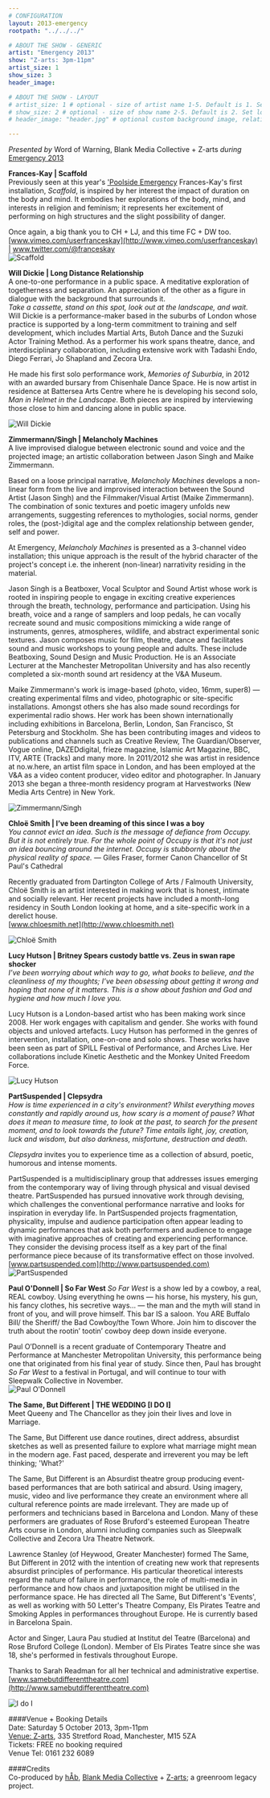 ```yaml
---
# CONFIGURATION
layout: 2013-emergency
rootpath: "../../../"

# ABOUT THE SHOW - GENERIC
artist: "Emergency 2013"
show: "Z-arts: 3pm-11pm"
artist_size: 1
show_size: 3
header_image:

# ABOUT THE SHOW - LAYOUT
# artist_size: 1 # optional - size of artist name 1-5. Default is 1. Set longer names to lower values
# show_size: 2 # optional - size of show name 2-5. Default is 2. Set longer names to lower values
# header_image: "header.jpg" # optional custom background image, relative to current page

---
```

*Presented by* Word of Warning, Blank Media Collective + Z-arts *during* [Emergency 2013](/current/2013-emergency/index.html)    
        
**Frances-Kay | Scaffold**    
Previously seen at this year's ['Poolside Emergency](/archive/2013-poolside/durationala) Frances-Kay's first installation, *Scaffold*, is inspired by her interest the impact of duration on the body and mind. It embodies her explorations of the body,
mind, and interests in religion and feminism; it represents her excitement of performing on high structures and the slight possibility of danger.    

Once again, a big thank you to CH + LJ, and this time FC + DW too.    
[www.vimeo.com/userfranceskay](http://www.vimeo.com/userfranceskay) |
www.twitter.com/@franceskay    
![Scaffold](frances_kay.jpg)    

**Will Dickie | Long Distance Relationship**    
A one-to-one performance in a public space. A meditative exploration
of togetherness and separation. An appreciation of the other as a
figure in dialogue with the background that surrounds it.    
*Take a cassette, stand on this spot, look out at the landscape, and wait.*    
Will Dickie is a performance-maker based in the suburbs of London
whose practice is supported by a long-term commitment to training and
self development, which includes Martial Arts, Butoh Dance and the
Suzuki Actor Training Method. As a performer his work spans theatre,
dance, and interdisciplinary collaboration, including extensive work
with Tadashi Endo, Diego Ferrari, Jo Shapland and Zecora Ura.    

He made his first solo performance work, *Memories of Suburbia*, in
2012 with an awarded bursary from Chisenhale Dance Space. He is now
artist in residence at Battersea Arts Centre where he is developing
his second solo, *Man in Helmet in the Landscape*. Both pieces are
inspired by interviewing those close to him and dancing alone in
public space.    

![Will Dickie](will_dickie.jpg)    

**Zimmermann/Singh | Melancholy Machines**    
A live improvised dialogue between electronic sound and voice and the
projected image; an artistic collaboration between Jason Singh and
Maike Zimmermann.    

Based on a loose principal narrative, *Melancholy Machines* develops a
non-linear form from the live and improvised interaction between the
Sound Artist (Jason Singh) and the Filmmaker/Visual Artist (Maike
Zimmermann). The combination of sonic textures and poetic imagery
unfolds new arrangements, suggesting references to mythologies, social
norms, gender roles, the (post-)digital age and the complex
relationship between gender, self and power.    

At Emergency, *Melancholy Machines* is presented as a 3-channel video
installation; this unique approach is the result of the hybrid
character of the project's concept i.e. the inherent (non-linear)
narrativity residing in the material.    
 
Jason Singh is a Beatboxer, Vocal Sculptor and Sound Artist whose work
is rooted in inspiring people to engage in exciting creative
experiences through the breath, technology, performance and
participation. Using his breath, voice and a range of samplers and
loop pedals, he can vocally recreate sound and music compositions
mimicking a wide range of instruments, genres, atmospheres, wildlife,
and abstract experimental sonic textures. Jason composes music for
film, theatre, dance and facilitates sound and music workshops to
young people and adults. These include Beatboxing, Sound Design and
Music Production. He is an Associate Lecturer at the Manchester
Metropolitan University and has also recently completed a six-month
sound art residency at the V&A Museum.    

Maike Zimmermann's work is image-based (photo, video, 16mm, super8) —
creating experimental films and video, photographic or site-specific
installations. Amongst others she has also made sound recordings for
experimental radio shows. Her work has been shown internationally
including exhibitions in Barcelona, Berlin, London, San Francisco, St
Petersburg and Stockholm. She has been contributing images and videos
to publications and channels such as Creative Review, The
Guardian/Observer, Vogue online, DAZEDdigital, frieze magazine,
Islamic Art Magazine, BBC, ITV, ARTE (Tracks) and many more. In
2011/2012 she was artist in residence at no.w.here, an artist film
space in London, and has been employed at the V&A as a video content
producer, video editor and photographer. In January 2013 she began a
three-month residency program at Harvestworks (New Media Arts Centre)
in New York.    

![Zimmermann/Singh](zimmerman_singh.jpg)    

**Chloë Smith | I’ve been dreaming of this since I was a boy**   
*You cannot evict an idea. Such is the message of defiance from Occupy. But it is not entirely true. For the whole point of Occupy is that it's not just an idea bouncing around the internet. Occupy is stubbornly about the physical reality of space.* — Giles Fraser, former Canon Chancellor of St Paul's Cathedral     

Recently graduated from Dartington College of Arts / Falmouth University, Chloë Smith is an artist interested in making work that is honest, intimate and socially relevant. Her recent projects have included a month-long residency in South London looking at home, and a site-specific work in a derelict house.    
[www.chloesmith.net](http://www.chloesmith.net)    

![Chloë Smith](chloe_smith.jpg)    
   
**Lucy Hutson | Britney Spears custody battle vs. Zeus in swan rape shocker**    
*I’ve been worrying about which way to go, what books to believe, and the cleanliness of my thoughts; I’ve been obsessing about getting it wrong and hoping that none of it matters. This is a show about fashion and God and hygiene and how much I love you.*    
  
Lucy Hutson is a London-based artist who has been making work since 2008. Her work engages with capitalism and gender. She works with found objects and unloved artefacts. Lucy Hutson has performed in the genres of intervention, installation, one-on-one and solo shows. These works have been seen as part of SPILL Festival of Performance, and Arches Live. Her collaborations include Kinetic Aesthetic and the
Monkey United Freedom Force.    

![Lucy Hutson](lucy_hutson.jpg)    

**PartSuspended | Clepsydra**    
*How is time experienced in a city's environment? Whilst everything moves constantly and rapidly around us, how scary is a moment of pause? What does it mean to measure time, to look at the past, to
search for the present moment, and to look towards the future? Time entails light, joy, creation, luck and wisdom, but also darkness, misfortune, destruction and death.*    

*Clepsydra* invites you to experience time as a collection of absurd, poetic, humorous and intense moments.    

PartSuspended is a multidisciplinary group that addresses issues emerging from the contemporary way of living through physical and visual devised theatre. PartSuspended has pursued innovative work through devising, which challenges the conventional performance narrative and looks for inspiration in everyday life. In PartSuspended
projects fragmentation, physicality, impulse and audience participation often appear leading to dynamic performances that ask both performers and audience to engage with imaginative approaches of creating and experiencing performance. They consider the devising process itself as a key part of the final performance piece because of its transformative effect on those involved.    
[www.partsuspended.com](http://www.partsuspended.com)    
![PartSuspended](partsuspended.jpg)    

**Paul O'Donnell | So Far West**
*So Far West* is a show led by a cowboy, a real, REAL cowboy. Using everything he owns — his horse, his mystery, his gun, his fancy clothes, his secretive ways… — the man and the myth will stand in front of you, and will prove himself. This bar IS a saloon. You ARE Buffalo Bill/ the Sheriff/ the Bad Cowboy/the Town Whore. Join him to discover the truth about the rootin’ tootin’ cowboy deep down inside everyone.    

Paul O’Donnell is a recent graduate of Contemporary Theatre and Performance at Manchester Metropolitan University, this performance being one that originated from his final year of study. Since then, Paul has brought *So Far West* to a festival in Portugal, and will continue to tour with Sleepwalk Collective in November.    
![Paul O'Donnell](paul_odonnell.jpg)    

**The Same, But Different | THE WEDDING [I DO I]**    
Meet Queeny and The Chancellor as they join their lives and love in Marriage.    

The Same, But Different use dance routines, direct address, absurdist sketches as well as presented failure to explore what marriage might mean in the modern age. Fast paced, desperate and irreverent you may be left thinking; 'What?'   

The Same, But Different is an Absurdist theatre group producing event-based performances that are both satirical and absurd. Using imagery, music, video and live performance they create an environment where all cultural reference points are made irrelevant. They are made up of performers and technicians based in Barcelona and London. Many of these performers are graduates of Rose Bruford's esteemed European
Theatre Arts course in London, alumni including companies such as Sleepwalk Collective and Zecora Ura Theatre Network.    

Lawrence Stanley (of Heywood, Greater Manchester) formed The Same, But Different in 2012 with the intention of creating new work that represents absurdist principles of performance. His particular theoretical interests regard the nature of failure in performance, the role of multi-media in performance and how chaos and juxtaposition
might be utilised in the performance space. He has directed all The Same, But Different's 'Events', as well as working with 50 Letter's Theatre Company, Els Pirates Teatre and Smoking Apples in performances throughout Europe. He is currently based in Barcelona Spain.   

Actor and Singer, Laura Pau studied at Institut del Teatre (Barcelona) and Rose Bruford College (London). Member of Els Pirates Teatre since she was 18, she's performed in festivals throughout Europe.    

Thanks to Sarah Readman for all her technical and administrative expertise.    
[www.samebutdifferenttheatre.com](http://www.samebutdifferenttheatre.com)    

![I do I](same_but.jpg)    


       
####Venue + Booking Details          
Date: Saturday 5 October 2013, 3pm-11pm               
[Venue: Z-arts](http://www.z-arts.org/about-us/getting-here/), 335 Stretford Road, Manchester, M15 5ZA           
Tickets: FREE no booking required               
Venue Tel: 0161 232 6089         
          
####Credits           
Co-produced by [hÅb](/hab/index.html), [Blank Media Collective](http://www.blankmediacollective.org) + [Z-arts](http://www.z-arts.org); a greenroom legacy project.
